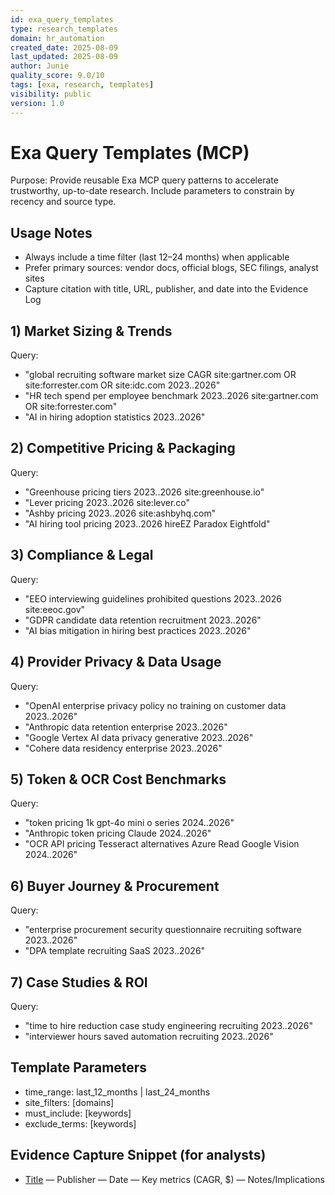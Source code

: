 ```yaml
---
id: exa_query_templates
type: research_templates
domain: hr_automation
created_date: 2025-08-09
last_updated: 2025-08-09
author: Junie
quality_score: 9.0/10
tags: [exa, research, templates]
visibility: public
version: 1.0
---
```


# Exa Query Templates (MCP)

Purpose: Provide reusable Exa MCP query patterns to accelerate trustworthy, up-to-date research. Include parameters to constrain by recency and source type.

## Usage Notes
- Always include a time filter (last 12–24 months) when applicable
- Prefer primary sources: vendor docs, official blogs, SEC filings, analyst sites
- Capture citation with title, URL, publisher, and date into the Evidence Log

## 1) Market Sizing & Trends
Query:
- "global recruiting software market size CAGR site:gartner.com OR site:forrester.com OR site:idc.com 2023..2026"
- "HR tech spend per employee benchmark 2023..2026 site:gartner.com OR site:forrester.com"
- "AI in hiring adoption statistics 2023..2026"

## 2) Competitive Pricing & Packaging
Query:
- "Greenhouse pricing tiers 2023..2026 site:greenhouse.io"
- "Lever pricing 2023..2026 site:lever.co"
- "Ashby pricing 2023..2026 site:ashbyhq.com"
- "AI hiring tool pricing 2023..2026 hireEZ Paradox Eightfold"

## 3) Compliance & Legal
Query:
- "EEO interviewing guidelines prohibited questions 2023..2026 site:eeoc.gov"
- "GDPR candidate data retention recruitment 2023..2026"
- "AI bias mitigation in hiring best practices 2023..2026"

## 4) Provider Privacy & Data Usage
Query:
- "OpenAI enterprise privacy policy no training on customer data 2023..2026"
- "Anthropic data retention enterprise 2023..2026"
- "Google Vertex AI data privacy generative 2023..2026"
- "Cohere data residency enterprise 2023..2026"

## 5) Token & OCR Cost Benchmarks
Query:
- "token pricing 1k gpt-4o mini o series 2024..2026"
- "Anthropic token pricing Claude 2024..2026"
- "OCR API pricing Tesseract alternatives Azure Read Google Vision 2024..2026"

## 6) Buyer Journey & Procurement
Query:
- "enterprise procurement security questionnaire recruiting software 2023..2026"
- "DPA template recruiting SaaS 2023..2026"

## 7) Case Studies & ROI
Query:
- "time to hire reduction case study engineering recruiting 2023..2026"
- "interviewer hours saved automation recruiting 2023..2026"

## Template Parameters
- time_range: last_12_months | last_24_months
- site_filters: [domains]
- must_include: [keywords]
- exclude_terms: [keywords]

## Evidence Capture Snippet (for analysts)
- [Title](URL) — Publisher — Date — Key metrics (CAGR, $) — Notes/Implications
